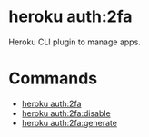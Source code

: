 heroku auth:2fa
===============

Heroku CLI plugin to manage apps.
# Commands

* [heroku auth:2fa](#auth2fa)
* [heroku auth:2fa:disable](#auth2fadisable)
* [heroku auth:2fa:generate](#auth2fagenerate)
